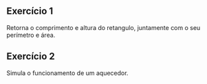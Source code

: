 ## Exercício 1
Retorna o comprimento e altura do retangulo, juntamente com o seu perímetro e área.
## Exercício 2
Simula o funcionamento de um aquecedor.
